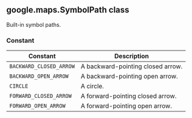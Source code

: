 <h2 id="SymbolPath">
google.maps.SymbolPath
class
</h2><p>Built-in symbol paths.</p><h3>Constant</h3><table summary="class SymbolPath - Constants" width="100%">
<thead>
<tr><th>Constant</th>
<th>Description</th>
</tr></thead>
<tbody>
<tr>
<td><code>BACKWARD_CLOSED_ARROW</code></td>
<td>A backward-pointing closed arrow.</td>
</tr>
<tr>
<td><code>BACKWARD_OPEN_ARROW</code></td>
<td>A backward-pointing open arrow.</td>
</tr>
<tr>
<td><code>CIRCLE</code></td>
<td>A circle.</td>
</tr>
<tr>
<td><code>FORWARD_CLOSED_ARROW</code></td>
<td>A forward-pointing closed arrow.</td>
</tr>
<tr>
<td><code>FORWARD_OPEN_ARROW</code></td>
<td>A forward-pointing open arrow.</td>
</tr>
</tbody>
</table>